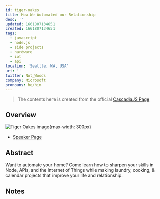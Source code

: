```yaml
---
id: tiger-oakes
title: How We Automated our Relationship
desc: ''
updated: 1661807134651
created: 1661807134651
tags:
  - javascript
  - node.js
  - side projects
  - hardware
  - iot
  - api
location: 'Seattle, WA, USA'
uri: ''
twitter: Not_Woods
company: Microsoft
pronouns: he/him
---
```

> The contents here is created from the official [CascadiaJS Page](https://2022.cascadiajs.com/speakers/tiger-oakes)

## Overview

![Tiger Oakes image](https://create-4jr.begin.app/_static/2022/tiger-oakes.jpg){max-width: 300px}
- [Speaker Page](https://2022.cascadiajs.com/speakers/tiger-oakes)

## Abstract

Want to automate your home? Come learn how to sharpen your skills in Node, APIs, and the Internet of Things while making laundry, cooking, & calendar projects that improve your life and relationship.

## Notes